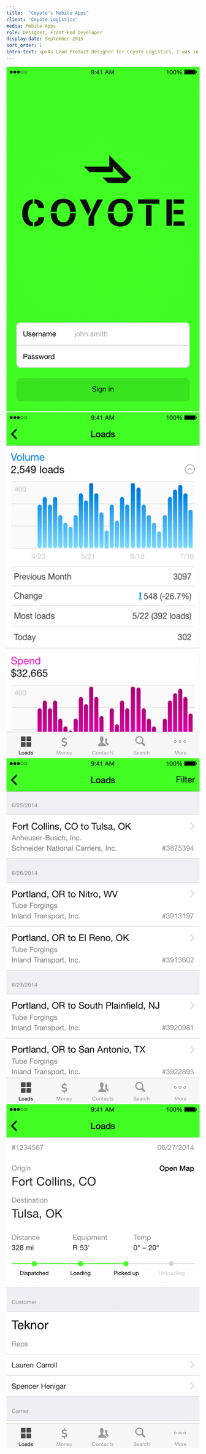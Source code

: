 ```yaml
---
title:  "Coyote's Mobile Apps"
client: "Coyote Logistics"
media: Mobile Apps
role: Designer, Front-End Developer
display-date: September 2015
sort_order: 1
intro-text: <p>As Lead Product Designer for Coyote Logistics, I was in charge of designing an internal app used by employees to find information about shippers, carriers, and the freight they're trying to move as well as an external app used by shippers to find information about their freight and network. After numerous user interviews and researching similar apps in the marketplace, I designed the user interface and coded a front-end framework to implement the designs. This work was then built into PhoneGap to produce the final product.</p><p>Both apps have a similar look and feel and even share some features but the external app has a more streamlined user experience as it's trying to solve a smaller, more specific problem.</p>
---
```


<div class="grid">
    <div class="grid__cell 4/5@sm 1/2@lg">
        <div class="mobile-chrome">
            <img src="../img/bazooka-mobile-1.png" alt="Bazooka Mobile Screenshot 1">
        </div>
    </div>
    <div class="grid__cell 4/5@sm 1/2@lg">
        <div class="mobile-chrome">
            <img src="../img/bazooka-mobile-4.png" alt="Bazooka Mobile Screenshot 3">
        </div>
    </div>
    <div class="grid__cell 4/5@sm 1/2@lg">
        <div class="mobile-chrome">
            <img src="../img/bazooka-mobile-2.png" alt="Bazooka Mobile Screenshot 2" >
        </div>
    </div>
    <div class="grid__cell 4/5@sm 1/2@lg">
        <div class="mobile-chrome">
            <img src="../img/bazooka-mobile-3.png" alt="Bazooka Mobile Screenshot 3">
        </div>
    </div>
</div>